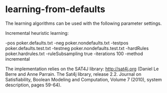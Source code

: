 # learning-from-defaults

The learning algorithms can be used with the following parameter settings.

Incremental heuristic learning:

-pos poker.defaults.txt -neg poker.nondefaults.txt -testpos poker.defaults.test.txt -testneg poker.nondefaults.test.txt -hardRules poker.hardrules.txt -ruleSubsampling true -iterations 100 -method incremental

The implementation relies on the SAT4J library: http://sat4j.org (Daniel Le Berre and Anne Parrain. The Sat4j library, release 2.2. Journal on Satisfiability, Boolean Modeling and Computation, Volume 7 (2010), system description, pages 59-64).
